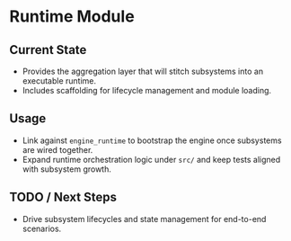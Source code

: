 # Runtime Module

## Current State

- Provides the aggregation layer that will stitch subsystems into an executable runtime.
- Includes scaffolding for lifecycle management and module loading.

## Usage

- Link against `engine_runtime` to bootstrap the engine once subsystems are wired together.
- Expand runtime orchestration logic under `src/` and keep tests aligned with subsystem growth.

## TODO / Next Steps

- Drive subsystem lifecycles and state management for end-to-end scenarios.
